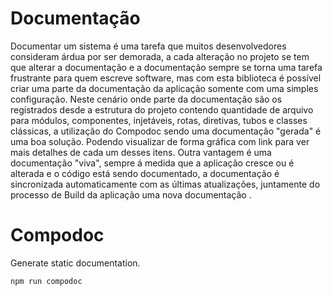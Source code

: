 # Documentação

Documentar um sistema é uma tarefa que muitos desenvolvedores consideram árdua por ser demorada,
a cada alteração no projeto se tem que alterar a documentação e a documentação sempre se torna uma tarefa frustrante para quem escreve software,
mas com esta biblioteca é possível criar uma parte da documentação da aplicação somente com uma simples configuração.
Neste cenário onde parte da documentação são os registrados desde a estrutura do projeto contendo quantidade de arquivo para módulos, componentes, injetáveis, rotas, diretivas, tubos e classes clássicas, a utilização do Compodoc sendo uma documentação "gerada" é uma boa solução.
Podendo visualizar de forma gráfica com link para ver mais detalhes de cada um desses itens.
Outra vantagem é uma documentação "viva", sempre á medida que a aplicação cresce ou é alterada e o código está sendo documentado, a documentação é sincronizada automaticamente com as últimas atualizações, juntamente do processo de Build da aplicação uma nova documentação .

# Compodoc

Generate static documentation.

```cmd
npm run compodoc
```
